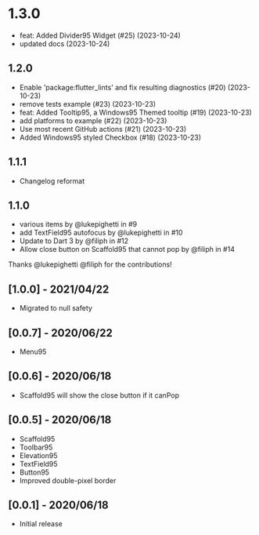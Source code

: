 # 1.3.0

- feat: Added Divider95 Widget (#25) (2023-10-24)
- updated docs (2023-10-24)

## 1.2.0

- Enable 'package:flutter_lints' and fix resulting diagnostics (#20) (2023-10-23)
- remove tests example (#23) (2023-10-23)
- feat: Added Tooltip95, a Windows95 Themed tooltip (#19) (2023-10-23)
- add platforms to example (#22) (2023-10-23)
- Use most recent GitHub actions (#21) (2023-10-23)
- Added Windows95 styled Checkbox (#18) (2023-10-23)

## 1.1.1

- Changelog reformat

## 1.1.0

- various items by @lukepighetti in #9
- add TextField95 autofocus by @lukepighetti in #10
- Update to Dart 3 by @filiph in #12
- Allow close button on Scaffold95 that cannot pop by @filiph in #14

Thanks @lukepighetti @filiph for the contributions!

## [1.0.0] - 2021/04/22

- Migrated to null safety

## [0.0.7] - 2020/06/22

- Menu95

## [0.0.6] - 2020/06/18

- Scaffold95 will show the close button if it canPop

## [0.0.5] - 2020/06/18

- Scaffold95
- Toolbar95
- Elevation95
- TextField95
- Button95
- Improved double-pixel border

## [0.0.1] - 2020/06/18

- Initial release

